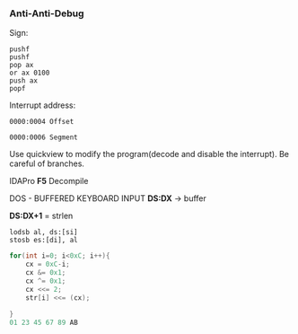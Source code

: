 ### Anti-Anti-Debug

Sign:

```assembly
pushf
pushf
pop ax
or ax 0100
push ax
popf
```

Interrupt address:

`0000:0004 Offset`

`0000:0006 Segment`

Use quickview to modify the program(decode and disable the interrupt). Be careful of branches.

IDAPro **F5** Decompile

DOS - BUFFERED KEYBOARD INPUT **DS:DX** -> buffer

**DS:DX+1** = strlen

```assembly
lodsb al, ds:[si]
stosb es:[di], al
```



```c
for(int i=0; i<0xC; i++){
    cx = 0xC-i;
    cx &= 0x1;
    cx ^= 0x1;
    cx <<= 2;
    str[i] <<= (cx);
    
}
01 23 45 67 89 AB
```



